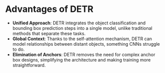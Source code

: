 # Advantages of DETR

- **Unified Approach**: DETR integrates the object classification and bounding box prediction steps into a single model, unlike traditional methods that separate these tasks.
- **Global Context**: Thanks to the self-attention mechanism, DETR can model relationships between distant objects, something CNNs struggle to do.
- **Elimination of Anchors**: DETR removes the need for complex anchor box designs, simplifying the architecture and making training more straightforward.
